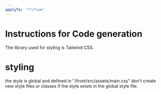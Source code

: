 ```yaml
---
applyTo: '**/*vue'
---
```

# Instructions for Code generation
The library used for styling is Tailwind CSS.

# styling
the style is global and defined in "/front/src/assets/main.css" don't create new style files or classes if the style exists in the global style file.